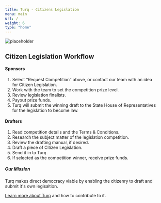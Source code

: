 ```yaml
---
title: Turq - Citizens Legislation
menu: main
url: /
weight: 6
type: "home"
---
```


![placeholder](/images/loop-labels-path.svg)

<h2>Citizen Legislation Workflow</h2>



#### Sponsors

1. Select “Request Competition” above, or contact our team with an idea for Citizen Legislation.
2. Work with the team to set the competition prize level.
3. Review legislation finalists.
4. Payout prize funds.
5. Turq will submit the winning draft to the State House of Representatives for the legislation to become law.

#### Drafters

1. Read competition details and the Terms & Conditions.
2. Research the subject matter of the legislation competition.
3. Review the drafting manual, if desired.
4. Draft a piece of Citizen Legislation.
5. Send it in to Turq.
6. If selected as the competition winner, receive prize funds.

##### Our Mission ####
Turq makes direct democracy viable by enabling the citizenry to draft and submit it's own legisaltion.

[Learn more about Turq](/about) and how to contribute to it.
